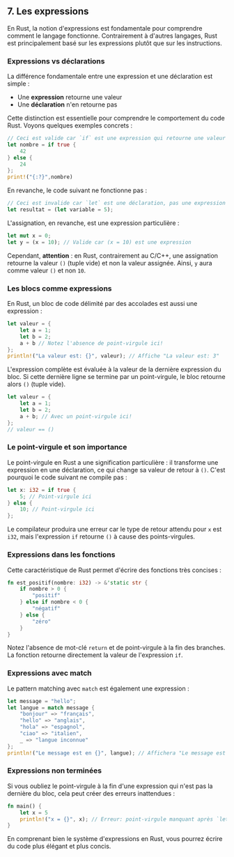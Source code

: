 ## 7\. Les expressions

En Rust, la notion d'expressions est fondamentale pour comprendre comment le langage fonctionne. Contrairement à d'autres langages, Rust est principalement basé sur les expressions plutôt que sur les instructions.

### Expressions vs déclarations

La différence fondamentale entre une expression et une déclaration est simple :

- Une **expression** retourne une valeur
- Une **déclaration** n'en retourne pas

Cette distinction est essentielle pour comprendre le comportement du code Rust. Voyons quelques exemples concrets :

``` rust
// Ceci est valide car `if` est une expression qui retourne une valeur
let nombre = if true {
    42
} else {
    24
};
print!("{:?}",nombre)
```

En revanche, le code suivant ne fonctionne pas :

``` rust
// Ceci est invalide car `let` est une déclaration, pas une expression
let resultat = (let variable = 5);
```

L'assignation, en revanche, est une expression particulière :

``` rust
let mut x = 0;
let y = (x = 10); // Valide car (x = 10) est une expression
```

Cependant, **attention** : en Rust, contrairement au C/C++, une assignation retourne la valeur `()` (tuple vide) et non la valeur assignée. Ainsi, `y` aura comme valeur `()` et non `10`.

### Les blocs comme expressions

En Rust, un bloc de code délimité par des accolades est aussi une expression :

``` rust
let valeur = {
    let a = 1;
    let b = 2;
    a + b // Notez l'absence de point-virgule ici!
};
println!("La valeur est: {}", valeur); // Affiche "La valeur est: 3"
```

L'expression complète est évaluée à la valeur de la dernière expression du bloc. Si cette dernière ligne se termine par un point-virgule, le bloc retourne alors `()` (tuple vide).

``` rust
let valeur = {
    let a = 1;
    let b = 2;
    a + b; // Avec un point-virgule ici!
};
// valeur == ()
```

### Le point-virgule et son importance

Le point-virgule en Rust a une signification particulière : il transforme une expression en une déclaration, ce qui change sa valeur de retour à `()`. C'est pourquoi le code suivant ne compile pas :

``` rust
let x: i32 = if true {
    5; // Point-virgule ici
} else {
    10; // Point-virgule ici
};
```

Le compilateur produira une erreur car le type de retour attendu pour `x` est `i32`, mais l'expression `if` retourne `()` à cause des points-virgules.

### Expressions dans les fonctions

Cette caractéristique de Rust permet d'écrire des fonctions très concises :

``` rust
fn est_positif(nombre: i32) -> &'static str {
    if nombre > 0 {
        "positif"
    } else if nombre < 0 {
        "négatif"
    } else {
        "zéro"
    }
}
```

Notez l'absence de mot-clé `return` et de point-virgule à la fin des branches. La fonction retourne directement la valeur de l'expression `if`.

### Expressions avec match

Le pattern matching avec `match` est également une expression :

``` rust
let message = "hello";
let langue = match message {
    "bonjour" => "français",
    "hello" => "anglais",
    "hola" => "espagnol",
    "ciao" => "italien",
    _ => "langue inconnue"
};
println!("Le message est en {}", langue); // Affichera "Le message est en anglais"
```

### Expressions non terminées

Si vous oubliez le point-virgule à la fin d'une expression qui n'est pas la dernière du bloc, cela peut créer des erreurs inattendues :

``` rust
fn main() {
    let x = 5
    println!("x = {}", x); // Erreur: point-virgule manquant après `let x = 5`
}
```

En comprenant bien le système d'expressions en Rust, vous pourrez écrire du code plus élégant et plus concis.

